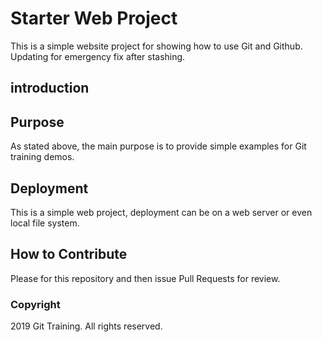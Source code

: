 # Starter Web Project
This is a simple website project for showing how to use Git and Github. Updating for emergency fix after stashing.

## introduction

## Purpose
As stated above, the main purpose is to provide simple examples for Git training demos.

## Deployment
This is a simple web project, deployment can be on a web server or even local file system.

## How to Contribute
Please for this repository and then issue Pull Requests for review.

### Copyright
2019 Git Training. All rights reserved.